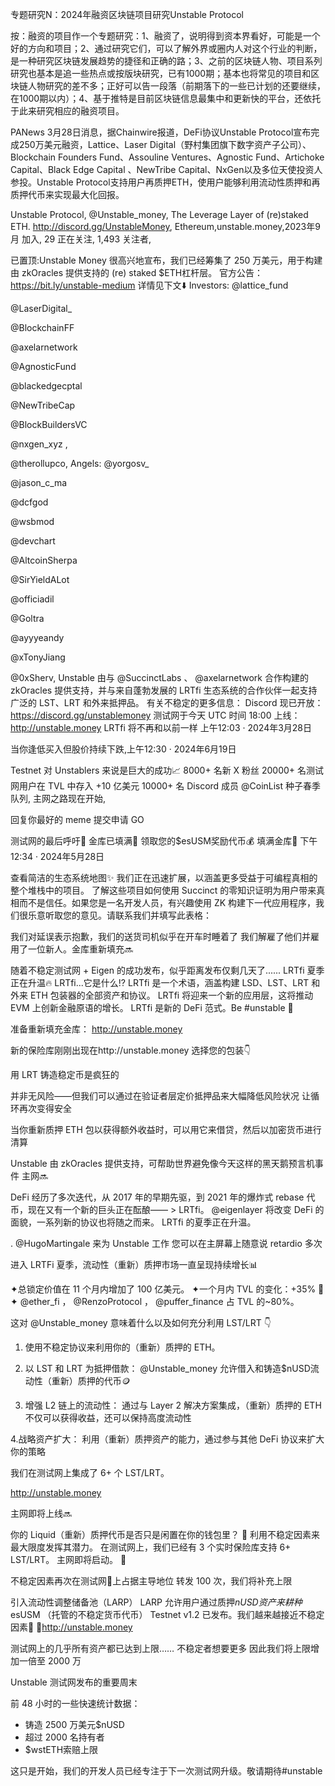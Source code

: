 专题研究N：2024年融资区块链项目研究Unstable Protocol


按：融资的项目作一个专题研究：1、融资了，说明得到资本界看好，可能是一个好的方向和项目；2、通过研究它们，可以了解外界或圈内人对这个行业的判断，是一种研究区块链发展趋势的捷径和正确的路；3、之前的区块链人物、项目系列研究也基本是追一些热点或按版块研究，已有1000期；基本也将常见的项目和区块链人物研究的差不多；正好可以告一段落（前期落下的一些已计划的还要继续，在1000期以内）；4、基于推特是目前区块链信息最集中和更新快的平台，还依托于此来研究相应的融资项目。

PANews 3月28日消息，据Chainwire报道，DeFi协议Unstable Protocol宣布完成250万美元融资，Lattice、Laser Digital（野村集团旗下数字资产子公司）、Blockchain Founders Fund、Assouline Ventures、Agnostic Fund、Artichoke Capital、Black Edge Capital 、NewTribe Capital、NxGen以及多位天使投资人参投。Unstable Protocol支持用户再质押ETH，使用户能够利用流动性质押和再质押代币来实现最大化回报。

Unstable Protocol,
@Unstable_money,
The Leverage Layer of (re)staked ETH. http://discord.gg/UnstableMoney,
Ethereum,unstable.money,2023年9月 加入,
29 正在关注,
1,493 关注者,

已置顶:Unstable Money 很高兴地宣布，我们已经筹集了 250 万美元，用于构建由 zkOracles 提供支持的 (re) staked $ETH杠杆层。
官方公告： https://bit.ly/unstable-medium
详情见下文⬇️
Investors:
@lattice_fund
 
@LaserDigital_
 
@BlockchainFF
 
@axelarnetwork
 
@AgnosticFund
 
@blackedgecptal
 
@NewTribeCap
 
@BlockBuildersVC
 
@nxgen_xyz
 ,

@therollupco,
Angels:
@yorgosv_
 
@jason_c_ma
 
@dcfgod
 
@wsbmod
 
@devchart
 
@AltcoinSherpa
 
@SirYieldALot
 
@officiadil
 
@Goltra
 
@ayyyeandy
 
@xTonyJiang
 
@0xSherv,
Unstable 由与
@SuccinctLabs
 、 
@axelarnetwork
合作构建的 zkOracles 提供支持，并与来自蓬勃发展的 LRTfi 生态系统的合作伙伴一起支持广泛的 LST、LRT 和外来抵押品。
有关不稳定的更多信息：
Discord 现已开放： https://discord.gg/unstablemoney
测试网于今天 UTC 时间 18:00 上线： http://unstable.money
LRTfi 将不再和以前一样
上午12:03 · 2024年3月28日

当你逢低买入但股价持续下跌,上午12:30 · 2024年6月19日

Testnet 对 Unstablers 来说是巨大的成功📈
8000+ 名新 X 粉丝
20000+ 名测试网用户在 TVL 中存入 +10 亿美元
10000+ 名 Discord 成员
@CoinList
种子春季队列,
主网之路现在开始,

回复你最好的 meme 提交申请 GO

测试网的最后呼吁🚨
金库已填满🚛
领取您的$esUSM奖励代币💰
填满金库🤺
下午12:34 · 2024年5月28日

查看简洁的生态系统地图✨
我们正在迅速扩展，以涵盖更多受益于可编程真相的整个堆栈中的项目。
了解这些项目如何使用 Succinct 的零知识证明为用户带来真相而不是信任。如果您是一名开发人员，有兴趣使用 ZK 构建下一代应用程序，我们很乐意听取您的意见。请联系我们并填写此表格：

我们对延误表示抱歉，我们的送货司机似乎在开车时睡着了
我们解雇了他们并雇用了一位新人。金库重新填充🔜

随着不稳定测试网 + Eigen 的成功发布，似乎距离发布仅剩几天了......
LRTfi 夏季正在升温🔥
LRTfi...它是什么⁉️
LRTfi 是一个术语，涵盖构建 LSD、LST、LRT 和外来 ETH 包装器的全部资产和协议。
LRTfi 将迎来一个新的应用层，这将推动 EVM 上创新金融原语的增长。
LRTfi 是新的 DeFi 范式。Be #unstable 🔮

准备重新填充金库： http://unstable.money

新的保险库刚刚出现在http://unstable.money
选择您的包装👇

用 LRT 铸造稳定币是疯狂的

并非无风险——但我们可以通过在验证者层定价抵押品来大幅降低风险状况
让循环再次变得安全

当你重新质押 ETH 包以获得额外收益时，可以用它来借贷，然后以加密货币进行清算

Unstable 由 zkOracles 提供支持，可帮助世界避免像今天这样的黑天鹅预言机事件
主网🔜

DeFi 经历了多次迭代，从 2017 年的早期先驱，到 2021 年的爆炸式 rebase 代币，现在又有一个新的巨头正在酝酿—— > LRTfi。
@eigenlayer
将改变 DeFi 的面貌，一系列新的协议也将随之而来。
LRTfi 的夏季正在升温。

. 
@HugoMartingale
来为 Unstable 工作
您可以在主屏幕上随意说 retardio 多次

进入 LRTFi 夏季，流动性（重新）质押市场一直呈现持续增长📊

✦总锁定价值在 11 个月内增加了 100 亿美元。
✦一个月内 TVL 的变化：+35% 🚀
✦ 
@ether_fi
 ， 
@RenzoProtocol
 ， 
@puffer_finance
占 TVL 的~80%。

这对
@Unstable_money
意味着什么以及如何充分利用 LST/LRT 👇

1. 使用不稳定协议来利用你的（重新）质押的 ETH。

2. 以 LST 和 LRT 为抵押借款：
@Unstable_money
允许借入和铸造$nUSD流动性（重新）质押的代币🪙

3. 增强 L2 链上的流动性：
通过与 Layer 2 解决方案集成，（重新）质押的 ETH 不仅可以获得收益，还可以保持高度流动性

4.战略资产扩大：
利用（重新）质押资产的能力，通过参与其他 DeFi 协议来扩大你的策略

我们在测试网上集成了 6+ 个 LST/LRT。

http://unstable.money

主网即将上线🔜

你的 Liquid（重新）质押代币是否只是闲置在你的钱包里？ 👀
利用不稳定因素来最大限度发挥其潜力。
在测试网上，我们已经有 3 个实时保险库支持 6+ LST/LRT。
主网即将启动。 🤫

不稳定因素再次在测试网🤷上占据主导地位
转发 100 次，我们将补充上限

引入流动性调整储备池（LARP）
LARP 允许用户通过质押$nUSD资产来耕种$esUSM （托管的不稳定货币代币）
Testnet v1.2 已发布。我们越来越接近不稳定因素🔮
🔗http://unstable.money

测试网上的几乎所有资产都已达到上限……
不稳定者想要更多
因此我们将上限增加一倍至 2000 万

Unstable 测试网发布的重要周末

前 48 小时的一些快速统计数据：

- 铸造 2500 万美元$nUSD
- 超过 2000 名持有者
- $wstETH索赔上限

这只是开始，我们的开发人员已经专注于下一次测试网升级。敬请期待#unstable 
